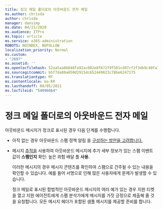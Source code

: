 ```yaml
---
title: 정크 메일 폴더로의 아웃바운드 전자 메일
ms.author: chrisda
author: chrisda
manager: dansimp
ms.date: 04/21/2020
ms.audience: ITPro
ms.topic: article
ms.service: o365-administration
ROBOTS: NOINDEX, NOFOLLOW
localization_priority: Normal
ms.custom:
- "2697"
ms.assetid: ''
ms.openlocfilehash: 52aa5aa86848fa92ac082e8f672f9f501cd97cf2f3db9c40fa745aa8ebccfbb1
ms.sourcegitcommit: b5f7da89a650d2915dc652449623c78be6247175
ms.translationtype: MT
ms.contentlocale: ko-KR
ms.lasthandoff: 08/05/2021
ms.locfileid: "54096664"
---
```

# <a name="outbound-email-to-junk-email-folder"></a>정크 메일 폴더로의 아웃바운드 전자 메일

아웃바운드 메시지가 정크로 표시된 경우 다음 단계를 수행합니다.

- 아직 없는 경우 아웃바운드 스팸 정책 알림 을 [구성하는 방안을 고려합니다.](https://docs.microsoft.com/microsoft-365/security/office-365-security/configure-the-outbound-spam-policy)

- 메시지 [추적을](https://docs.microsoft.com/microsoft-365/security/office-365-security/message-trace-scc) 사용하여 아웃바운드 메시지에 추가 세부 정보가 있는 스팸 이벤트 값이 **스팸인지** 확인: 높은 위험 배달 풀 **사용.**

  이러한 메시지의 경우 메시지 콘텐츠를 확인하여 스팸으로 간주될 수 있는 내용을 확인할 수 있습니다. 예를 들어 서명으로 인해 많은 사용자에게 문제가 발생할 수 있습니다.

  정크 메일로 표시된 합법적인 아웃바운드 메시지의 여러 예가 있는 경우 지원 티켓을 열고 지원 에이전트에게 스팸 분석가에게 메시지를 가짓 긍정으로 제출해 줄 것을 요청합니다. 모든 메시지 헤더가 포함된 샘플 메시지를 제공할 준비를 합니다.
